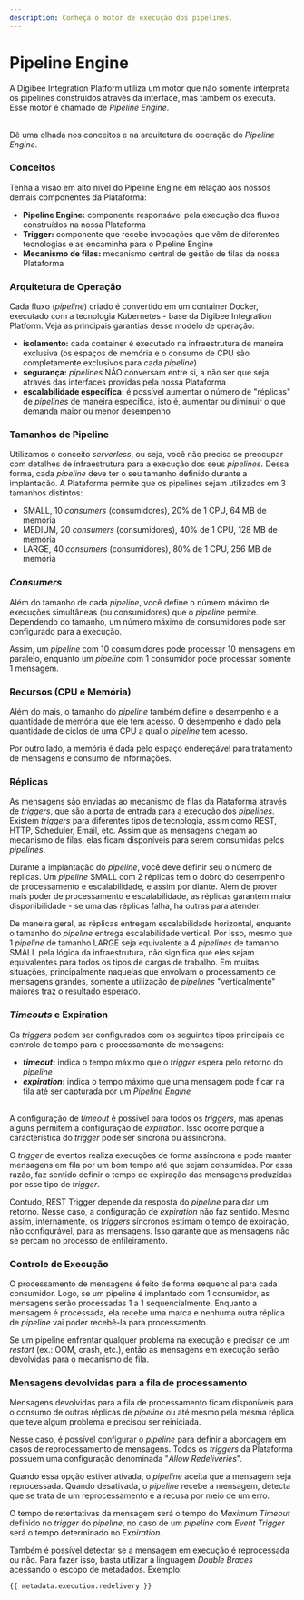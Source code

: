 ```yaml
---
description: Conheça o motor de execução dos pipelines.
---
```


# Pipeline Engine

A Digibee Integration Platform utiliza um motor que não somente interpreta os pipelines construídos através da interface, mas também os executa. Esse motor é chamado de _Pipeline Engine_.

\
Dê uma olhada nos conceitos e na arquitetura de operação do _Pipeline Engine_.

### Conceitos <a href="#conceitos" id="conceitos"></a>

Tenha a visão em alto nível do Pipeline Engine em relação aos nossos demais componentes da Plataforma:

* **Pipeline Engine:** componente responsável pela execução dos fluxos construídos na nossa Plataforma
* **Trigger:** componente que recebe invocações que vêm de diferentes tecnologias e as encaminha para o Pipeline Engine
* **Mecanismo de filas:** mecanismo central de gestão de filas da nossa Plataforma

### Arquitetura de Operação <a href="#arquitetura-de-operao" id="arquitetura-de-operao"></a>

Cada fluxo (_pipeline_) criado é convertido em um container Docker, executado com a tecnologia Kubernetes - base da Digibee Integration Platform. Veja as principais garantias desse modelo de operação:

* **isolamento:** cada container é executado na infraestrutura de maneira exclusiva (os espaços de memória e o consumo de CPU são completamente exclusivos para cada _pipeline_)
* **segurança:** _pipelines_ NÃO conversam entre si, a não ser que seja através das interfaces providas pela nossa Plataforma
* **escalabilidade específica:** é possível aumentar o número de "réplicas" de _pipelines_ de maneira específica, isto é, aumentar ou diminuir o que demanda maior ou menor desempenho

### **Tamanhos de Pipeline**

Utilizamos o conceito _serverless_, ou seja, você não precisa se preocupar com detalhes de infraestrutura para a execução dos seus _pipelines_. Dessa forma, cada _pipeline_ deve ter o seu tamanho definido durante a implantação. A Plataforma permite que os pipelines sejam utilizados em 3 tamanhos distintos:

* SMALL, 10 _consumers_ (consumidores), 20% de 1 CPU, 64 MB de memória
* MEDIUM, 20 _consumers_ (consumidores), 40% de 1 CPU, 128 MB de memória
* LARGE, 40 _consumers_ (consumidores), 80% de 1 CPU, 256 MB de memória

### _**Consumers**_

Além do tamanho de cada _pipeline_, você define o número máximo de execuções simultâneas (ou consumidores) que o _pipeline_ permite. Dependendo do tamanho, um número máximo de consumidores pode ser configurado para a execução.&#x20;

Assim, um _pipeline_ com 10 consumidores pode processar 10 mensagens em paralelo, enquanto um _pipeline_ com 1 consumidor pode processar somente 1 mensagem.

### **Recursos (CPU e Memória)**

Além do mais, o tamanho do _pipeline_ também define o desempenho e a quantidade de memória que ele tem acesso. O desempenho é dado pela quantidade de ciclos de uma CPU a qual o _pipeline_ tem acesso.&#x20;

Por outro lado, a memória é dada pelo espaço endereçável para tratamento de mensagens e consumo de informações.

### **Réplicas**

As mensagens são enviadas ao mecanismo de filas da Plataforma através de _triggers_, que são a porta de entrada para a execução dos _pipelines_. Existem _triggers_ para diferentes tipos de tecnologia, assim como REST, HTTP, Scheduler, Email, etc. Assim que as mensagens chegam ao mecanismo de filas, elas ficam disponíveis para serem consumidas pelos _pipelines_.&#x20;

Durante a implantação do _pipeline_, você deve definir seu o número de réplicas. Um _pipeline_ SMALL com 2 réplicas tem o dobro do desempenho de processamento e escalabilidade, e assim por diante. Além de prover mais poder de processamento e escalabilidade, as réplicas garantem maior disponibilidade - se uma das réplicas falha, há outras para atender.

De maneira geral, as réplicas entregam escalabilidade horizontal, enquanto o tamanho do _pipeline_ entrega escalabilidade vertical. Por isso, mesmo que 1 _pipeline_ de tamanho LARGE seja equivalente a 4 _pipelines_ de tamanho SMALL pela lógica da infraestrutura, não significa que eles sejam equivalentes para todos os tipos de cargas de trabalho. Em muitas situações, principalmente naquelas que envolvam o processamento de mensagens grandes, somente a utilização de _pipelines_ "verticalmente" maiores traz o resultado esperado.

### _**Timeouts**_ e **Expiration**

Os _triggers_ podem ser configurados com os seguintes tipos principais de controle de tempo para o processamento de mensagens:

* _**timeout**_**:** indica o tempo máximo que o _trigger_ espera pelo retorno do _pipeline_
* _**expiration**_**:** indica o tempo máximo que uma mensagem pode ficar na fila até ser capturada por um _Pipeline Engine_

\
A configuração de _timeout_ é possível para todos os _triggers_, mas apenas alguns permitem a configuração de _expiration_. Isso ocorre porque a característica do _trigger_ pode ser síncrona ou assíncrona.

O _trigger_ de eventos realiza execuções de forma assíncrona e pode manter mensagens em fila por um bom tempo até que sejam consumidas. Por essa razão, faz sentido definir o tempo de expiração das mensagens produzidas por esse tipo de _trigger_.

Contudo, REST Trigger depende da resposta do _pipeline_ para dar um retorno. Nesse caso, a configuração de _expiration_ não faz sentido. Mesmo assim, internamente, os _triggers_ síncronos estimam o tempo de expiração, não configurável, para as mensagens. Isso garante que as mensagens não se percam no processo de enfileiramento.

### **Controle de Execução**

O processamento de mensagens é feito de forma sequencial para cada consumidor. Logo, se um pipeline é implantado com 1 consumidor, as mensagens serão processadas 1 a 1 sequencialmente. Enquanto a mensagem é processada, ela recebe uma marca e nenhuma outra réplica de _pipeline_ vai poder recebê-la para processamento.&#x20;

Se um pipeline enfrentar qualquer problema na execução e precisar de um _restart_ (ex.: OOM, crash, etc.), então as mensagens em execução serão devolvidas para o mecanismo de fila.

### **Mensagens devolvidas para a fila de processamento**

Mensagens devolvidas para a fila de processamento ficam disponíveis para o consumo de outras réplicas de _pipeline_ ou até mesmo pela mesma réplica que teve algum problema e precisou ser reiniciada.

Nesse caso, é possível configurar o _pipeline_ para definir a abordagem em casos de reprocessamento de mensagens. Todos os _triggers_ da Plataforma possuem uma configuração denominada "_Allow Redeliveries_".&#x20;

Quando essa opção estiver ativada, o _pipeline_ aceita que a mensagem seja reprocessada. Quando desativada, o _pipeline_ recebe a mensagem, detecta que se trata de um reprocessamento e a recusa por meio de um erro.

O tempo de retentativas da mensagem será o tempo do _Maximum Timeout_ definido no _trigger_ do _pipeline_, no caso de um _pipeline_ com _Event Trigger_ será o tempo determinado no _Expiration_.

Também é possível detectar se a mensagem em execução é reprocessada ou não. Para fazer isso, basta utilizar a linguagem _Double Braces_ acessando o escopo de metadados. Exemplo:

```
{{ metadata.execution.redelivery }} 
```
